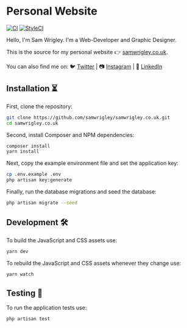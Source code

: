 # Personal Website

[![CI](https://github.com/samwrigley/samwrigley.co.uk/workflows/CI/badge.svg?label=tests)](https://github.com/samwrigley/samwrigley.co.uk/actions)
[![StyleCI](https://styleci.io/repos/121969775/shield)](https://styleci.io/repos/121969775)

Hello, I'm Sam Wrigley. I'm a Web-Developer and Graphic Designer.

This is the source for my personal website 👉 [samwrigley.co.uk](https://samwrigley.co.uk).

You can also find me on: 🐦 [Twitter](https://twitter.com/samwrigley) | 📷 [Instagram](https://www.instagram.com/samwrigley) | 💼 [LinkedIn](https://www.linkedin.com/in/samwrigley)

## Installation ⏳

First, clone the repository:

```sh
git clone https://github.com/samwrigley/samwrigley.co.uk.git
cd samwrigley.co.uk
```

Second, install Composer and NPM dependencies:

```sh
composer install
yarn install
```

Next, copy the example environment file and set the application key:

```sh
cp .env.example .env
php artisan key:generate
```

Finally, run the database migrations and seed the database:

```sh
php artisan migrate --seed
```

## Development 🛠

To build the JavaScript and CSS assets use:

```sh
yarn dev
```

To rebuild the JavaScript and CSS assets whenever they change use:

```sh
yarn watch
```

## Testing 🔄

To run the application tests use:

```sh
php artisan test
```
